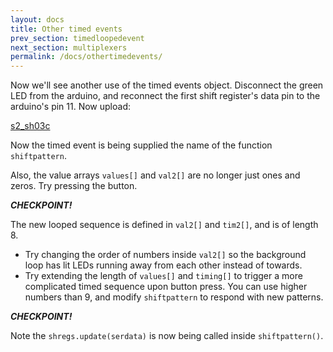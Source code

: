 ```yaml
---
layout: docs
title: Other timed events
prev_section: timedloopedevent
next_section: multiplexers
permalink: /docs/othertimedevents/
---
```


Now we'll see another use of the timed events object. Disconnect the
green LED from the arduino, and reconnect the first shift register's
data pin to the arduino's pin 11. Now upload:

<a href="/sketches/s2_sh03c.txt">s2_sh03c</a>


Now the timed event is being supplied the name of the function ```shiftpattern```.

Also, the value arrays ```values[]``` and ```val2[]``` are no longer
just ones and zeros. Try pressing the button.

**_CHECKPOINT!_**


The new looped sequence is defined in ```val2[]``` and ```tim2[]```,
and is of length 8.


- Try changing the order of numbers inside ```val2[]``` so the background loop has lit LEDs running away from each other instead of towards.
- Try extending the length of ```values[]``` and ```timing[]``` to trigger a more complicated timed sequence upon button press. You can use higher numbers than 9, and modify ```shiftpattern``` to respond with new patterns.

**_CHECKPOINT!_**

Note the ```shregs.update(serdata)``` is now being called inside
```shiftpattern()```.